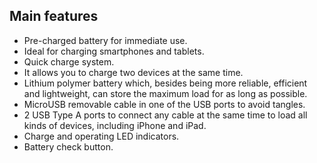 ## Main features

*	Pre-charged battery for immediate use.
*	Ideal for charging smartphones and tablets.
*	Quick charge system.
*	It allows you to charge two devices at the same time.
*	Lithium polymer battery which, besides being more reliable, efficient and lightweight, can store the maximum load for as long as possible.
*	MicroUSB removable cable in one of the USB ports to avoid tangles.
*	2 USB Type A ports to connect any cable at the same time to load all kinds of devices, including iPhone and iPad.
*	Charge and operating LED indicators.
*	Battery check button.



